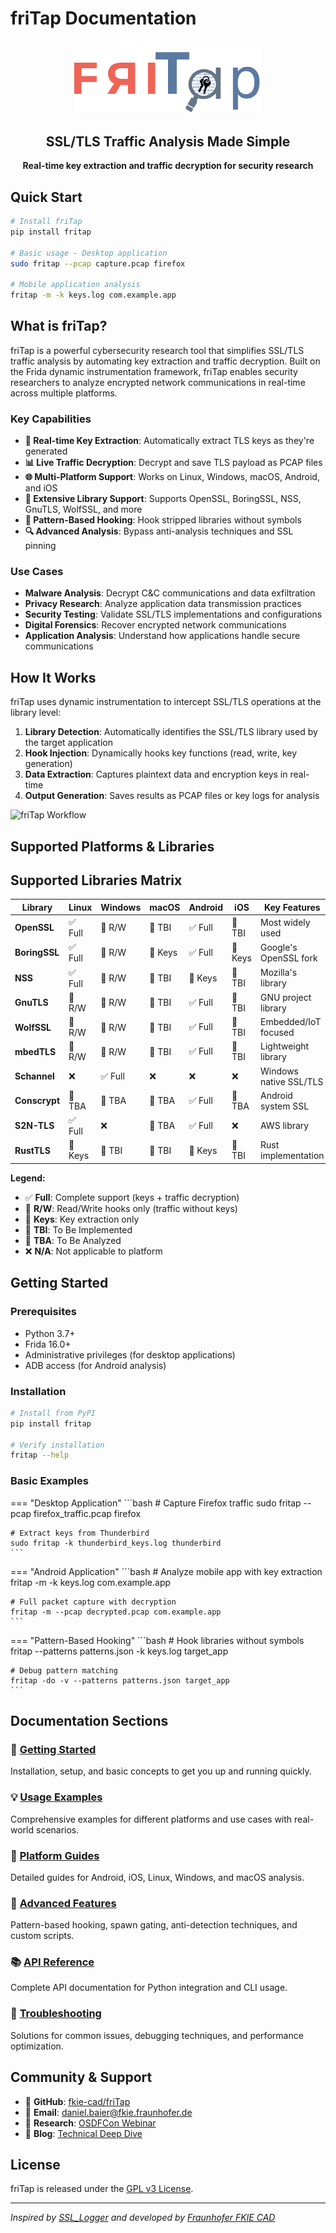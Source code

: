 # friTap Documentation

<div align="center">
    <img src="assets/logo.png" alt="friTap Logo" width="300"/>
    <h2>SSL/TLS Traffic Analysis Made Simple</h2>
    <!-- Updated for MkDocs deployment -->
    <p><strong>Real-time key extraction and traffic decryption for security research</strong></p>
</div>

## Quick Start

```bash
# Install friTap
pip install fritap

# Basic usage - Desktop application
sudo fritap --pcap capture.pcap firefox

# Mobile application analysis
fritap -m -k keys.log com.example.app
```

## What is friTap?

friTap is a powerful cybersecurity research tool that simplifies SSL/TLS traffic analysis by automating key extraction and traffic decryption. Built on the Frida dynamic instrumentation framework, friTap enables security researchers to analyze encrypted network communications in real-time across multiple platforms.

### Key Capabilities

- **🔑 Real-time Key Extraction**: Automatically extract TLS keys as they're generated
- **📊 Live Traffic Decryption**: Decrypt and save TLS payload as PCAP files
- **🌐 Multi-Platform Support**: Works on Linux, Windows, macOS, Android, and iOS
- **🔧 Extensive Library Support**: Supports OpenSSL, BoringSSL, NSS, GnuTLS, WolfSSL, and more
- **🚀 Pattern-Based Hooking**: Hook stripped libraries without symbols
- **🔍 Advanced Analysis**: Bypass anti-analysis techniques and SSL pinning

### Use Cases

- **Malware Analysis**: Decrypt C&C communications and data exfiltration
- **Privacy Research**: Analyze application data transmission practices
- **Security Testing**: Validate SSL/TLS implementations and configurations
- **Digital Forensics**: Recover encrypted network communications
- **Application Analysis**: Understand how applications handle secure communications

## How It Works

friTap uses dynamic instrumentation to intercept SSL/TLS operations at the library level:

1. **Library Detection**: Automatically identifies the SSL/TLS library used by the target application
2. **Hook Injection**: Dynamically hooks key functions (read, write, key generation)
3. **Data Extraction**: Captures plaintext data and encryption keys in real-time
4. **Output Generation**: Saves results as PCAP files or key logs for analysis

![friTap Workflow](https://raw.githubusercontent.com/fkie-cad/friTap/main/assets/fritap_workflow.png)

## Supported Platforms & Libraries

## Supported Libraries Matrix

| Library | Linux | Windows | macOS | Android | iOS | Key Features |
|---------|-------|---------|-------|---------|-----|--------------|
| **OpenSSL** | ✅ Full | 🔄 R/W | 🚧 TBI | ✅ Full | 🚧 TBI | Most widely used |
| **BoringSSL** | ✅ Full | 🔄 R/W | 🔑 Keys | ✅ Full | 🔑 Keys | Google's OpenSSL fork |
| **NSS** | ✅ Full | 🔄 R/W | 🚧 TBI | 🔑 Keys | 🚧 TBI | Mozilla's library |
| **GnuTLS** | 🔄 R/W | 🔄 R/W | 🚧 TBI | ✅ Full | 🚧 TBI | GNU project library |
| **WolfSSL** | 🔄 R/W | 🔄 R/W | 🚧 TBI | ✅ Full | 🚧 TBI | Embedded/IoT focused |
| **mbedTLS** | 🔄 R/W | 🔄 R/W | 🚧 TBI | ✅ Full | 🚧 TBI | Lightweight library |
| **Schannel** | ❌ | ✅ Full | ❌ | ❌ | ❌ | Windows native SSL/TLS |
| **Conscrypt** | 🚧 TBA | 🚧 TBA | 🚧 TBA | ✅ Full | 🚧 TBA | Android system SSL |
| **S2N-TLS** | ✅ Full | ❌ | 🚧 TBA | ✅ Full | ❌ | AWS library |
| **RustTLS** | 🔑 Keys | 🚧 TBI | 🚧 TBI | 🔑 Keys | 🚧 TBI | Rust implementation |

**Legend:**
- ✅ **Full**: Complete support (keys + traffic decryption)
- 🔄 **R/W**: Read/Write hooks only (traffic without keys)
- 🔑 **Keys**: Key extraction only
- 🚧 **TBI**: To Be Implemented
- 🚧 **TBA**: To Be Analyzed
- ❌ **N/A**: Not applicable to platform

## Getting Started

### Prerequisites

- Python 3.7+
- Frida 16.0+
- Administrative privileges (for desktop applications)
- ADB access (for Android analysis)

### Installation

```bash
# Install from PyPI
pip install fritap

# Verify installation
fritap --help
```

### Basic Examples

=== "Desktop Application"
    ```bash
    # Capture Firefox traffic
    sudo fritap --pcap firefox_traffic.pcap firefox
    
    # Extract keys from Thunderbird
    sudo fritap -k thunderbird_keys.log thunderbird
    ```

=== "Android Application"
    ```bash
    # Analyze mobile app with key extraction
    fritap -m -k keys.log com.example.app
    
    # Full packet capture with decryption
    fritap -m --pcap decrypted.pcap com.example.app
    ```

=== "Pattern-Based Hooking"
    ```bash
    # Hook libraries without symbols
    fritap --patterns patterns.json -k keys.log target_app
    
    # Debug pattern matching
    fritap -do -v --patterns patterns.json target_app
    ```

## Documentation Sections

### 📖 [Getting Started](getting-started/installation.md)
Installation, setup, and basic concepts to get you up and running quickly.

### 💡 [Usage Examples](examples/index.md)
Comprehensive examples for different platforms and use cases with real-world scenarios.

### 🔧 [Platform Guides](platforms/android.md)
Detailed guides for Android, iOS, Linux, Windows, and macOS analysis.

### 🚀 [Advanced Features](advanced/patterns.md)
Pattern-based hooking, spawn gating, anti-detection techniques, and custom scripts.

### 📚 [API Reference](api/python.md)
Complete API documentation for Python integration and CLI usage.

### 🐛 [Troubleshooting](troubleshooting/common-issues.md)
Solutions for common issues, debugging techniques, and performance optimization.

## Community & Support

- 🐙 **GitHub**: [fkie-cad/friTap](https://github.com/fkie-cad/friTap)
- 📧 **Email**: daniel.baier@fkie.fraunhofer.de
- 📄 **Research**: [OSDFCon Webinar](https://github.com/fkie-cad/friTap/blob/main/assets/friTapOSDFConwebinar.pdf)
- 📝 **Blog**: [Technical Deep Dive](https://lolcads.github.io/posts/2022/08/fritap/)

## License

friTap is released under the [GPL v3 License](https://github.com/fkie-cad/friTap/blob/main/LICENSE).

---

*Inspired by [SSL_Logger](https://github.com/google/ssl_logger) and developed by [Fraunhofer FKIE CAD](https://www.fkie.fraunhofer.de/en/departments/cad.html)*


